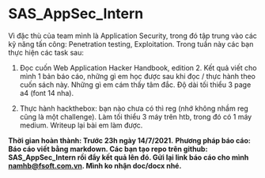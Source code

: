# SAS_AppSec_Intern

Vì đặc thù của team mình là Application Security, trong đó tập trung vào các kỹ năng tấn công: Penetration testing, Exploitation. Trong tuần này các bạn thực hiện các task sau: 

1. Đọc cuốn Web Application Hacker Handbook, edition 2. Kết quả viết cho mình 1 bản báo cáo, những gì em học được sau khi đọc / thực hành theo cuốn sách này. Những gì em cám thấy tâm đắc. Độ dài tối thiểu 3 page a4 (font 14 nha).
	
2. Thực hành hackthebox: bạn nào chưa có thì reg (nhớ không nhầm reg cũng là một challenge). Làm tối thiểu 3 máy trên htb, trong đó có 1 máy medium. Writeup lại bài em làm được.

**Thời gian hoàn thành: Trước 23h ngày 14/7/2021.**
**Phương pháp báo cáo: Báo cáo viết bằng markdown. Các bạn tạo repo trên github: SAS_AppSec_Intern rồi đẩy kết quả lên đó. Gửi lại link báo cáo cho mình namhb@fsoft.com.vn. Mình ko nhận doc/docx nhé.**

